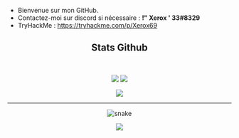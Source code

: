 - Bienvenue sur mon GitHub.
- Contactez-moi sur discord si nécessaire : **!" Xerox ' 33#8329**
- TryHackMe : https://tryhackme.com/p/Xerox69

<h2 align="center">
  Stats Github
</h2>
 
<br>

<p align = "center">
  <img  src = "https://github-readme-stats.vercel.app/api?username=v6nom&show_icons=true&theme=radical&line_height=27">
  <img src = "https://github-readme-stats.vercel.app/api/top-langs/?username=X3rox38&hide=html,css,java,shaderlab,kotlin,hlsl&theme=radical">
</p>

<p align = "center">
 <img  src="https://github-readme-streak-stats.herokuapp.com/?user=X3rox38&show_icons=true&locale=en&layout=compact&theme=radical&line_height=0" />
</p>  
<hr>

<p align="center">
  <img src="https://github.com/X3rox38/X3rox38/blob/main/github-contribution-grid-snake.svg" alt="snake"></center>
</p>

<p align="center">
  <img src="https://komarev.com/ghpvc/?username=X3rox38&color=blue" />
</p>

